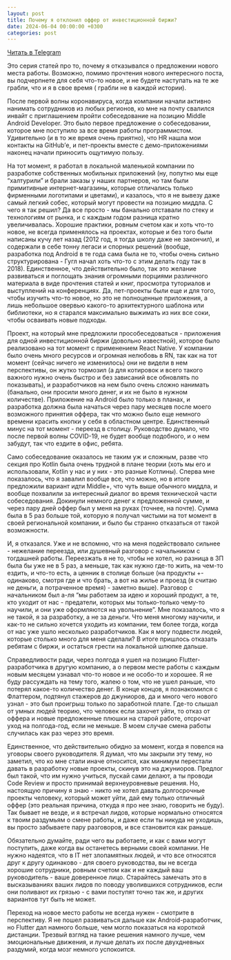 ```yaml
---
layout: post
title: Почему я отклонил оффер от инвестиционной биржи?
date: 2024-06-04 00:00:00 +0300
categories: post
---
```


[Читать в Telegram](https://t.me/fluttermiddlepodcast/232)

Это серия статей про то, почему я отказывался о предложении нового места работы. Возможно, помимо прочтения нового
интересного поста, вы подчерпнете для себя что-то новое, и не будете наступать на те же грабли, что и я в свое время (
грабли не в каждой истории).

После первой волны коронавируса, когда компании начали активно нанимать сотрудников из любых регионов, ко мне на почту
свалился инвайт с приглашением пройти собеседование на позицию Middle Android Developer. Это было первое предложение о
собеседовании, которое мне поступило за все время работы программистом. Удивительно (и в то же время очень приятно), что
HR нашла мои контакты на GitHub’е, и пет-проекты вместе с демо-приложениями наконец начали приносить ощутимую пользу.

На тот момент, я работал в локальной маленькой компании по разработке собственных мобильных приложений (ну, попутно мы
еще “халтурили” и брали заказы у наших партнеров, но там были примитивные интернет-магазины, которые отличались только
фирменными логотипами и цветами), и казалось, что я не вывезу даже самый легкий собес, который могут провести на позицию
миддла. С чего я так решил? Да все просто - мы банально отставали по стеку и технологиям от рынка, и с каждым годом
разница кратно увеличивалась. Хорошие практики, ровным счетом как и хоть что-то новое, не всегда применялось на
проектах, которые и без того были написаны кучу лет назад (2012 год, я тогда школу даже не закончил), и содержали в себе
тонну легаси и спорных решений (вообще, разработка под Android в те года сама была не то, чтобы очень сильно
структурирована - Гугл начал хоть что-то с этим делать году так в 2018). Единственное, что действительно было, так это
желание развиваться и поглощать знания огромными порциями различного материала в виде прочтения статей и книг, просмотра
туториалов и выступлений на конференциях. Да, пет-проекты были еще и для того, чтобы изучить что-то новое, но это не
полноценные приложения, а лишь небольшое овервью какого-то архитектурного шаблона или библиотеки, но я старался
максимально выжимать из них все соки, чтобы осваивать новые подходы.

Проект, на который мне предложили прособеседоваться - приложения для одной инвестиционной биржи (довольно известной),
которое было реализовано на тот момент с применением React Native. У компании было очень много ресурсов и огромная
нелюбовь в RN, так как на тот момент (сейчас ничего не изменилось) они не видели в нем перспективы, он жутко тормозил (а
для котировок и всего такого важного нужно очень быстро и без зависаний все обновлять по показывать), и разработчиков на
нем было очень сложно нанимать (банально, они просили много денег, и их не было в нужном количестве). Приложение на
Android было только в планах, и разработка должна была начаться через пару месяцев после моего возможного принятия
оффера, так что можно было еще немного времени красить кнопки у себя в областном центре. Единственный минус на тот
момент - переезд в столицу. Руководство думало, что после первой волны COVID-19, не будет вообще подобного, и о нем
забудут, так что ездите в офис, ребята.

Само собеседование оказалось не таким уж и сложным, разве что секция про Kotlin была очень трудной в плане теории (хоть
мы его и использовали, Kotlin у нас и у них - это разные Котлины). Сперва мне показалось, что я завалил вообще все, что
можно, но в итоге предложили вариант идти Middle+, что чуть выше обычного миддла, и вообще похвалили за интересный
диалог во время технической части собеседования. Докинули немного денег к предложенной сумме, и через пару дней оффер
был у меня на руках (точнее, на почте). Сумма была в 5 раз больше той, которую я получал чистыми на тот момент в своей
региональной компании, и было бы странно отказаться от такой возможности.

И, я отказался. Уже и не вспомню, что на меня подействовало сильнее - нежелание переезда, или душевный разговор с
начальником с тогдашней работы. Переезжать я не то, чтобы не хотел, но разница в ЗП была бы уже не в 5 раз, а меньше,
так как нужно где-то жить, на чем-то ездить, и что-то есть, а ценник в столице больше (на продукты +- одинаково, смотря
где и что брать, а вот на жилье и проезд (я считаю не деньги, а потраченное время) - заметно выше). Разговор с
начальником был а-ля “мы работаем за идею и хороший продукт, а те, кто уходит от нас - предатели, которых мы
только-только чему-то научили, и они уже оформляются на увольнение”. Мне показалось, что я не такой, я за разработку, а
не за деньги. Что меня многому научили, и как-то не сильно хочется уходить из компании, тем более тогда, когда от нас
уже ушло несколько разработчиков. Как я могу подвести людей, которые столько много для меня сделали? В итоге пришлось
отказать ребятам с биржи, и остаться грести на локальной шлюпке дальше.

Справедливости ради, через полгода я ушел на позицию Flutter-разработчика в другую компанию, а о первом месте работы с
каждым новым месяцем узнавал что-то новое и не особо-то и хорошее. Я не буду рассуждать на тему того, жалею о том, что
не ушел раньше, что потерял какое-то количество денег. В конце концов, я познакомился с Флаттером, подтянул стажеров до
джуниоров, да и много чего нового узнал - это был проигрыш только по заработной плате. Где-то слышал от умных людей
теорию, что человек если захочет уйти, то отказ от оффера и новые предложенные плюшки на старой работе, отсрочат уход на
полгода-год, если не меньше. В моем случае смена работы случилась как раз через это время.

Единственное, что действительно обидно за момент, когда я повелся на уговоры своего руководителя. Я думал, что мы
закрыли эту тему, но заметил, что ко мне стали иначе относится, как минимум перестали давать в разработку новые проекты,
скинув это на джуниоров. Предлог был такой, что им нужно учиться, пускай сами делают, а ты проводи Code Review и просто
принимай верхнеуровневые решения. Но, настоящую причину я знаю - никто не хотел давать долгосрочные проекты человеку,
который может уйти, дай ему только отличный оффер (это реальная причина, откуда я про нее знаю, говорить не буду). Так
бывает не везде, и я встречал лидов, которые нормально относятся к твоим раздумьям о смене работы, и даже если ты никуда
не уходишь, вы просто забываете пару разговоров, и все становится как раньше.

Обязательно думайте, ради чего вы работаете, и как с вами могут поступить, даже когда вы останетесь верными своей
компании. Не нужно надеятся, что в IT нет злопамятных людей, и что все относятся друг к другу одинаково - для своего
руководства, вы не всегда хорошие сотрудники, ровным счетом как и не каждый ваш руководитель - ваше доверенное лицо.
Старайтесь замечать это в высказываниях ваших лидов по поводу уволившихся сотрудников, если они поливают их грязью - с
вами поступят точно так же, и других вариантов тут быть не может.

Переход на новое место работы не всегда нужен - смотрите в перспективу. Я не пошел развиваться дальше как
Android-разработчик, но Flutter дал намного больше, чем могло показаться на короткой дистанции. Трезвый взгляд на такие
решения намного лучше, чем эмоциональные движения, и лучше делать их после двухдневных раздумий, когда мозг немного
успокоится.
